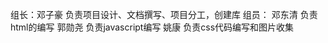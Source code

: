 组长：邓子豪
            负责项目设计、文档撰写、项目分工，创建库
组员：
      邓东清   负责html的编写
      郭勋尧   负责javascript编写
      姚康     负责css代码编写和图片收集
